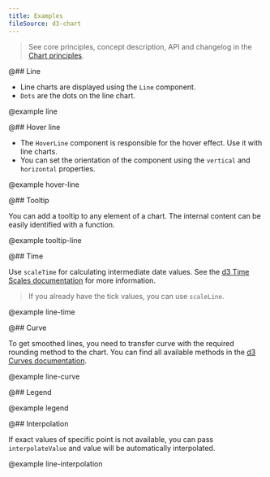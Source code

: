 ```yaml
---
title: Examples
fileSource: d3-chart
---
```


> See core principles, concept description, API and changelog in the [Chart principles](/data-display/d3-chart/).

@## Line

- Line charts are displayed using the `Line` component.
- `Dots` are the dots on the line chart.

@example line

@## Hover line

- The `HoverLine` component is responsible for the hover effect. Use it with line charts.
- You can set the orientation of the component using the `vertical` and `horizontal` properties.

@example hover-line

@## Tooltip

You can add a tooltip to any element of a chart. The internal content can be easily identified with a function.

@example tooltip-line

@## Time

Use `scaleTime` for calculating intermediate date values. See the [d3 Time Scales documentation](https://github.com/d3/d3-scale#time-scales) for more information.

> If you already have the tick values, you can use `scaleLine`.

@example line-time

@## Curve

To get smoothed lines, you need to transfer curve with the required rounding method to the chart. You can find all available methods in the [d3 Curves documentation](https://github.com/d3/d3-shape#curves).

@example line-curve

@## Legend

@example legend

@## Interpolation

If exact values of specific point is not available, you can pass `interpolateValue` and value will be automatically interpolated.

@example line-interpolation

